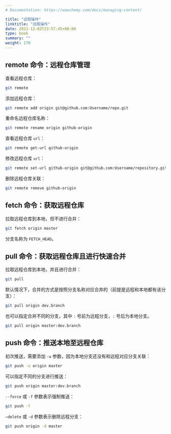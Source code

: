```yaml
---
# Documentation: https://wowchemy.com/docs/managing-content/

title: "远程操作"
linktitle: "远程操作"
date: 2021-12-02T23:57:45+08:00
type: book
summary: ""
weight: 170
---
```


<!--more-->

## remote 命令：远程仓库管理

查看远程仓库：

```bash
git remote
```

添加远程仓库：

```bash
git remote add origin git@github.com:Username/repo.git
```

重命名远程仓库名称：

```bash
git remote rename origin github-origin
```

查看远程仓库 `url`：

```bash
git remote get-url github-origin
```

修改远程仓库 `url`：

```bash
git remote set-url github-origin git@github.com:Username/repository.git
```

删除远程仓库关联：

```bash
git remote remove github-origin
```

## fetch 命令：获取远程仓库

拉取远程仓库到本地，但不进行合并：

```bash
git fetch origin master
```

分支名称为 `FETCH_HEAD`。

## pull 命令：获取远程仓库且进行快速合并

拉取远程仓库到本地，并且进行合并：

```bash
git pull
```

默认情况下，合并的方式是按照分支名称对应合并的（前提是远程和本地都有该分支）：

```bash
git pull origin dev.branch
```

也可以指定合并不同的分支，其中 `:` 号前为远程分支，`:` 号后为本地分支。

```bash
git pull origin master:dev.branch
```

## push 命令：推送本地至远程仓库

初次推送，需要添加 `-u` 参数，因为本地分支还没有和远程对应分支关联：

```bash
git push -u origin master
```

可以指定不同的分支进行推送：

```bash
git push origin master:dev.branch
```

`--force` 或 `-f` 参数表示强制推送：

```bash
git push -f
```

`–delete` 或 `-d` 参数表示删除远程分支：

```bash
git push origin -d master
```